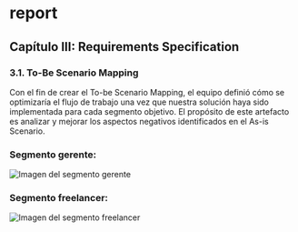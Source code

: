 # report
## **Capítulo III: Requirements Specification**

### 3.1. To-Be Scenario Mapping  
Con el fin de crear el To-be Scenario Mapping, el equipo definió cómo se optimizaría el flujo de trabajo una vez que nuestra solución haya sido implementada para cada segmento objetivo. El propósito de este artefacto es analizar y mejorar los aspectos negativos identificados en el As-is Scenario.

### Segmento gerente:
![Imagen del segmento gerente](ruta/a/la/imagen-del-segmento-gerente)

### Segmento freelancer:
![Imagen del segmento freelancer](ruta/a/la/imagen-del-segmento-freelancer)
